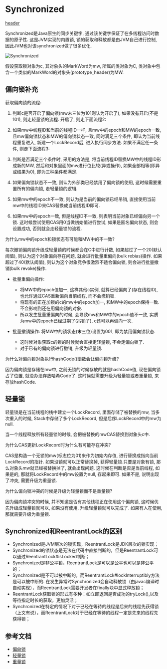 # Synchronized

[header](https://image.cjyong.com/syn-header.png)

Synchronized是Java原生的同步关键字, 通过该关键字保证了在多线程访问时数据的原子性. 这是JVM实现的内置锁, 锁的获取和释放都是由JVM自己进行控制, 因此JVM也对该synchronized做了很多优化.

![Synchronized](https://image.cjyong.com/Synchronized.png)

假设获取锁对象为c, 其对象头的MarkWord为mw, 所属的类对象为C, 类对象中包含一个类似的MarkWord的对象头(prototype_header)为MW.

## 偏向锁补充

获取偏向锁的流程:

1. 判断c是否开启了偏向锁(mw末三位为101则认为开启了), 如果没有开启(不是101), 则走轻量锁的流程. 开启了, 则走下面流程2:
2. 如果mw中线程ID和当前的线程ID一样, 且mw中的epoch和MW的epoch一致, 且mw偏向锁状态和MW的偏向锁状态一致, 同时满足三个条件, 即认为当前线程重复进入, 新建一个LockRecord后, 进入执行同步方法. 如果不满足任一条件, 则走下面流程3:

  1. 判断是否满足三个条件时, 采用的方法是, 将当前线程ID替换MW中的线程ID形成新的MW, 然后和对象里面的mw进行位比较(异或操作), 如果全部相等(即异或结果为0), 即为三种条件都满足.

3. 如果偏向锁状态不一致, 则认为外部类已经禁用了偏向锁的使用, 这时候需要重置所有的偏向锁, 走轻量锁的逻辑.

4. 如果mw中的epoch不一致, 则认为是当前的偏向锁已经吊销, 直接使用当前mw中的线程ID来CAS替换成当前线程ID即可.

5. 如果mw中的epoch一致, 但是线程ID不一致, 则表明当前对象已经偏向另一个锁. 这时候尝试使用CAS用0当做初始值进行尝试, 如果是匿名偏向状态, 则会设置成功, 否则就会走轻量锁的流程.

为什么mw中的epoch和锁状态有可能和MW中的不一致?

每次撤销偏向锁升级成轻量锁的时候都会在C中进行计数, 如果超过了一个20(默认阈值), 则认为这个对象偏向存在问题, 就会进行批量重偏向(bulk rebias)操作. 如果超过了40(默认阈值), 则认为这个对象竞争很激烈不适合偏向锁, 则会进行批量撤销(bulk revoke)操作.

- 批量重偏向操作:

  - 将MW中的epoch值加一, 这样其他c实例, 就算已经偏向了(存在线程ID), 也允许通过CAS重新偏向当前线程, 而不会撤销锁.
  - 将现有的正在加锁的c的mw中的epoch加一, 和MW中的epoch保持一致. 不会影响到还在用偏向锁的对象.
  - 所以发生批量重偏向的时候, 会导致mw和MW中的epoch值不一致, 实质为mw中的epoch已经过期了(吊销了), c还可以再偏向一次.

- 批量撤销操作: 将MW中的锁状态(末三位)设置为001, 即为禁用偏向锁状态.

  - 这时候对象获取c的锁的时候就会直接走轻量锁, 不会走偏向锁了.
  - 对于已有的偏向锁进行撤销, 升级为轻量锁.

为什么对偏向锁对象执行hashCode()函数会让偏向锁升级?

因为偏向锁是存储在mw中, 之前无锁的时候存放的就是hashCode值, 现在偏向锁占了位置, 就没办法存放哈希Code了. 这时候就需要升级为轻量锁或者重量锁, 来存放hashCode.

## 轻量锁

轻量锁是在当前线程的栈中建立一个LockRecord, 里面存储了被替换的mw, 当多次重入的时候, Stack中存储了多个LockRecord, 但是后序LockRecord中的mw为null.

当一个线程释放所有轻量锁的时候, 会把被替换的mwCAS替换到对象头c中.

为什么CAS更新LockRecord时为什么有可能存在冲突?

CAS是构造一个无锁的mw(标志位为01)来作为初始内存值, 进行替换成指向当前LockRecord的指针. 如果没锁就可以正常替换掉, 获得轻量锁.只要是对象有锁, 那么对象头mw就已经被替换掉了, 就会出现问题. 这时候在判断是否是当前线程, 如果是的, 那就将LockRecord中的mw设置为null, 存起来即可. 如果不是, 说明出现了冲突, 需要升级为重量锁.

为什么偏向锁冲突的时候是升级为轻量锁而不是重量锁?

因为偏向锁冲突的时候, 并不知道是否有其他线程正在使用这个偏向锁, 这时候优先升级成轻量锁就可以, 如果没有使用, 升级轻量锁就可以完成了. 如果有人在使用, 那就需要升级为重量锁.

## Synchronized和ReentrantLock的区别

- Synchronized是JVM层次的锁实现，ReentrantLock是JDK层次的锁实现；
- Synchronized的锁状态是无法在代码中直接判断的，但是ReentrantLock可以通过ReentrantLock#isLocked判断；
- Synchronized是非公平锁，ReentrantLock是可以是公平也可以是非公平的；
- Synchronized是不可以被中断的，而ReentrantLock#lockInterruptibly方法是可以被中断的. 在发生异常时Synchronized会自动释放锁（由javac编译时自动实现），而ReentrantLock需要开发者在finally块中显式释放锁；
- ReentrantLock获取锁的形式有多种：如立即返回是否成功的tryLock(),以及等待指定时长的获取，更加灵活；
- Synchronized在特定的情况下对于已经在等待的线程是后来的线程先获得锁（上文有说），而ReentrantLock对于已经在等待的线程一定是先来的线程先获得锁；

## 参考文档

- [偏向锁](https://github.com/farmerjohngit/myblog/issues/13)
- [轻量锁](https://github.com/farmerjohngit/myblog/issues/14)
- [重量锁](https://github.com/farmerjohngit/myblog/issues/15)
